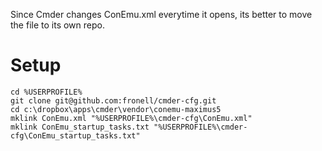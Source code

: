 Since Cmder changes ConEmu.xml everytime it opens, its better to move the file
to its own repo.

# Setup

```
cd %USERPROFILE%
git clone git@github.com:fronell/cmder-cfg.git
cd c:\dropbox\apps\cmder\vendor\conemu-maximus5
mklink ConEmu.xml "%USERPROFILE%\cmder-cfg\ConEmu.xml"
mklink ConEmu_startup_tasks.txt "%USERPROFILE%\cmder-cfg\ConEmu_startup_tasks.txt"
```
